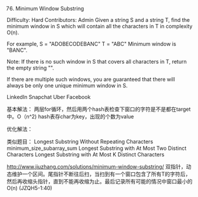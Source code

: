 76. Minimum Window Substring

Difficulty: Hard
Contributors: Admin
Given a string S and a string T, find the minimum window in S which will contain all the characters in T in complexity O(n).

For example,
S = "ADOBECODEBANC"
T = "ABC"
Minimum window is "BANC".

Note:
If there is no such window in S that covers all characters in T, return the empty string "".

If there are multiple such windows, you are guaranteed that there will always be only one unique minimum window in S.

LinkedIn Snapchat Uber Facebook

基本解法： 两层for循环，然后用两个hash表检查下窗口的字符是不是都在target中。O（n^2)
        hash表存char为key，出现的个数为value

优化解法：


类似题目：
Longest Substring Without Repeating Characters
minimum_size_subarray_sum
Longest Substring with At Most Two Distinct Characters
Longest Substring with At Most K Distinct Characters

http://www.jiuzhang.com/solutions/minimum-window-substring/
双指针，动态维护一个区间。尾指针不断往后扫，当扫到有一个窗口包含了所有T的字符后，然后再收缩头指针，直到不能再收缩为止。最后记录所有可能的情况中窗口最小的 O(n)
 (JZQH5-1:40)
